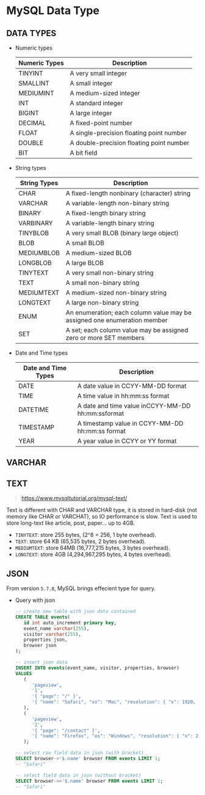 # MySQL Data Type


## DATA TYPES

- Numeric types

   Numeric Types | Description
   |---|---|
   TINYINT | A very small integer
   SMALLINT | A small integer
   MEDIUMINT | A medium-sized integer
   INT | A standard integer
   BIGINT | A large integer
   DECIMAL | A fixed-point number
   FLOAT | A single-precision floating point number
   DOUBLE | A double-precision floating point number
   BIT | A bit field

- String types

   String Types | Description
   |---|---|
   CHAR | A fixed-length nonbinary (character) string
   VARCHAR| A variable-length non-binary string
   BINARY | A fixed-length binary string
   VARBINARY | A variable-length binary string
   TINYBLOB | A very small BLOB (binary large object)
   BLOB | A small BLOB
   MEDIUMBLOB | A medium-sized BLOB
   LONGBLOB | A large BLOB
   TINYTEXT | A very small non-binary string
   TEXT | A small non-binary string
   MEDIUMTEXT | A medium-sized non-binary string
   LONGTEXT | A large non-binary string
   ENUM | An enumeration; each column value may be assigned one enumeration member
   SET | A set; each column value may be assigned zero or more SET members

- Date and Time types

   Date and Time Types | Description
   |---|---|
   DATE | A date value in CCYY-MM-DD format
   TIME | A time value in hh:mm:ss format
   DATETIME | A date and time value inCCYY-MM-DD hh:mm:ssformat
   TIMESTAMP | A timestamp value in CCYY-MM-DD hh:mm:ss format
   YEAR | A year value in CCYY or YY format


## VARCHAR


## TEXT

>https://www.mysqltutorial.org/mysql-text/

Text is different with CHAR and VARCHAR type, it is stored in hard-disk (not memory like CHAR or VARCHAT), so IO performance
is slow. Text is used to store long-text like article, post, paper... up to 4GB.

- `TINYTEXT`: store 255 bytes, (2^8 = 256, 1 byte overhead).
- `TEXT`: store 64 KB (65,535 bytes, 2 bytes overhead).
- `MEDIUMTEXT`: store 64MB (16,777,215 bytes, 3 bytes overhead).
- `LONGTEXT`: store 4GB (4,294,967,295 bytes, 4 bytes overhead).


## JSON

From version `5.7.8`, MySQL brings effecient type for query.

- Query with json

   ```sql
   -- create new table with json data contained
   CREATE TABLE events( 
      id int auto_increment primary key, 
      event_name varchar(255), 
      visitor varchar(255), 
      properties json, 
      browser json
   );

   -- insert json data
   INSERT INTO events(event_name, visitor, properties, browser)
   VALUES
      (
         'pageview',
         '1',
         '{ "page": "/" }',
         '{ "name": "Safari", "os": "Mac", "resolution": { "x": 1920, "y": 1080 } }'
      ),
      (
         'pageview',
         '2',
         '{ "page": "/contact" }',
         '{ "name": "Firefox", "os": "Windows", "resolution": { "x": 2560, "y": 1600 } }'
      );

   -- select raw field data in json (with bracket)
   SELECT browser->'$.name' browser FROM events LIMIT 1;
   -- "Safari"

   -- select field data in json (without bracket)
   SELECT browser->>'$.name' browser FROM events LIMIT 1;
   -- "Safari"
   ```
